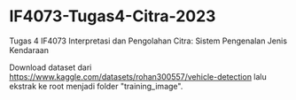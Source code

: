 # IF4073-Tugas4-Citra-2023

Tugas 4 IF4073 Interpretasi dan Pengolahan Citra: Sistem Pengenalan Jenis Kendaraan

Download dataset dari https://www.kaggle.com/datasets/rohan300557/vehicle-detection lalu ekstrak ke root menjadi folder "training_image".